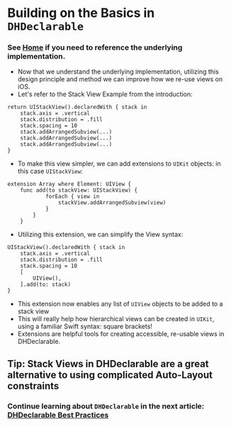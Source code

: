 # Building on the Basics in `DHDeclarable`
### See [Home](index.md) if you need to reference the underlying implementation.

* Now that we understand the underlying implementation, utilizing this design principle and method we can improve how we re-use views on iOS.
* Let's refer to the Stack View Example from the introduction:
```
return UIStackView().declaredWith {​​​​​​​​​​​​​​​​​​​​​​​​​ stack in
    stack.axis = .vertical
    stack.distribution = .fill
    stack.spacing = 10
    stack.addArrangedSubview(...)
    stack.addArrangedSubview(...)
    stack.addArrangedSubview(...)
}
```

* To make this view simpler, we can add extensions to `UIKit` objects: in this case `UIStackView`:
```
extension Array where Element: UIView {​​​​​​​​​​​​​​​​​​​​​​​​​​​​​​​​​​​​​​​​​​​​​​​​​​​​​​​​​​​​​​​​​​​​
    func add(to stackView: UIStackView) {​​​​​​​​​​​​​​​​​​​​​​​​​​​​​​​​​​​​​​​​​​​​​​​​​​​​​​​​​​​​​​​​​​​​
            forEach {​​​​​​​​​​​​​​​​​​​​​​​​​​​​​​​​​​​​​​​​​​​​​​​​​​​​​​​​​​​​​​​​​​​​ view in
                stackView.addArrangedSubview(view)
            }​​​​​​​​​​​​​​​​​​​​​​​​​​​​​​​​​​​​​​​​​​​​​​​​​​​​​​​​​​​​​​​​​​​​
        }​​​​​​​​​​​​​​​​​​​​​​​​​​​​​​​​​​​​​​​​​​​​​​​​​​​​​​​​​​​​​​​​​​​​
    }​​​​​​​​​​​​​​​​​​​​​​​​​​​​​​​​​​​​​​​​​​​​​​​​​​​​​​​​​​​​​​​​​​
```

* Utilizing this extension, we can simplify the View syntax:
```
UIStackView().declaredWith {​​​​​​​​​​​​​​​​​​​​​​​​​​​​​​​​​​​​​​​​​​​​​​​​​​​​​​​​​​​​​​​​​​​​​​​​​​​​​​​​​​​​​ stack in
    stack.axis = .vertical
    stack.distribution = .fill
    stack.spacing = 10
    [
        UIView(),
    ].add(to: stack)
}​​​​​​​​​​​​​​​​​​​​​​​​​​​​​​​​​​​​​​​​​​​​​​​​​​​​​​​​​​​​​​​​​​​​​​​​​​​​​​​​​​​​​
```
* This extension now enables any list of `UIView` objects to be added to a stack view
* This will really help how hierarchical views can be created in `UIKit`, using a familiar Swift syntax: square brackets!
* Extensions are helpful tools for creating accessible, re-usable views in DHDeclarable.

## Tip: Stack Views in DHDeclarable are a great alternative to using complicated Auto-Layout constraints

### Continue learning about `DHDeclarable` in the next article: [DHDeclarable Best Practices](DHDeclarable-Best-Practices.md)
